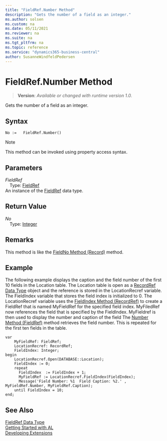 ```yaml
---
title: "FieldRef.Number Method"
description: "Gets the number of a field as an integer."
ms.author: solsen
ms.custom: na
ms.date: 05/11/2021
ms.reviewer: na
ms.suite: na
ms.tgt_pltfrm: na
ms.topic: reference
ms.service: "dynamics365-business-central"
author: SusanneWindfeldPedersen
---
```

[//]: # (START>DO_NOT_EDIT)
[//]: # (IMPORTANT:Do not edit any of the content between here and the END>DO_NOT_EDIT.)
[//]: # (Any modifications should be made in the .xml files in the ModernDev repo.)
# FieldRef.Number Method
> **Version**: _Available or changed with runtime version 1.0._

Gets the number of a field as an integer.


## Syntax
```
No :=   FieldRef.Number()
```
> [!NOTE]
> This method can be invoked using property access syntax.

## Parameters
*FieldRef*  
&emsp;Type: [FieldRef](fieldref-data-type.md)  
An instance of the [FieldRef](fieldref-data-type.md) data type.

## Return Value
*No*  
&emsp;Type: [Integer](../integer/integer-data-type.md)  



[//]: # (IMPORTANT: END>DO_NOT_EDIT)

## Remarks

This method is like the [FieldNo Method \(Record\)](../../methods-auto/record/record-fieldno-method.md) method.  
  
## Example

The following example displays the caption and the field number of the first 10 fields in the Location table. The Location table is open as a [RecordRef Data Type](../recordref/recordref-data-type.md) object and the reference is stored in the LocationRecref variable. The FieldIndex variable that stores the field index is initialized to 0. The LocationRecref variable uses the [FieldIndex Method \(RecordRef\)](../recordref/recordref-fieldindex-method.md) to create a FieldRef that is named MyFieldRef for the specified field index. MyFiledRef now references the field that is specified by the FieldIndex. MyFieldref is then used to display the number and caption of the field The [Number Method \(FieldRef\)](fieldref-number-method.md) method retrieves the field number. This is repeated for the first ten fields in the table.
 
```al
var
    MyFieldRef: FieldRef;
    LocationRecref: RecordRef;
    FieldIndex: Integer;
begin
    LocationRecref.Open(DATABASE::Location);  
    FieldIndex := 0;  
    repeat  
      FieldIndex  := FieldIndex + 1;  
      MyFieldRef := LocationRecref.FieldIndex(FieldIndex);  
      Message('Field Number: %1  Field Caption: %2.' , MyFieldRef.Number, MyFieldRef.Caption);  
    until FieldIndex = 10;  
end;
```  
  
## See Also
[FieldRef Data Type](fieldref-data-type.md)  
[Getting Started with AL](../../devenv-get-started.md)  
[Developing Extensions](../../devenv-dev-overview.md)